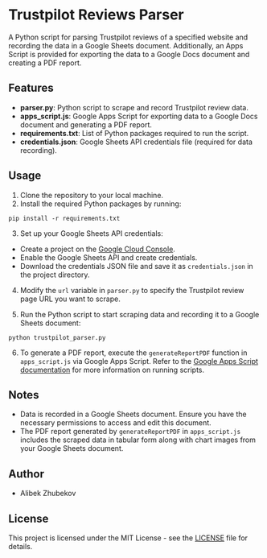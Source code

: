 # Trustpilot Reviews Parser

A Python script for parsing Trustpilot reviews of a specified website and recording the data in a Google Sheets document. Additionally, an Apps Script is provided for exporting the data to a Google Docs document and creating a PDF report.

## Features

- **parser.py**: Python script to scrape and record Trustpilot review data.
- **apps_script.js**: Google Apps Script for exporting data to a Google Docs document and generating a PDF report.
- **requirements.txt**: List of Python packages required to run the script.
- **credentials.json**: Google Sheets API credentials file (required for data recording).

## Usage

1. Clone the repository to your local machine.
2. Install the required Python packages by running:

```
pip install -r requirements.txt
```

3. Set up your Google Sheets API credentials:

- Create a project on the [Google Cloud Console](https://console.cloud.google.com/).
- Enable the Google Sheets API and create credentials.
- Download the credentials JSON file and save it as `credentials.json` in the project directory.

4. Modify the `url` variable in `parser.py` to specify the Trustpilot review page URL you want to scrape.

5. Run the Python script to start scraping data and recording it to a Google Sheets document:

```
python trustpilot_parser.py
```

6. To generate a PDF report, execute the `generateReportPDF` function in `apps_script.js` via Google Apps Script. Refer to the [Google Apps Script documentation](https://developers.google.com/apps-script) for more information on running scripts.

## Notes

- Data is recorded in a Google Sheets document. Ensure you have the necessary permissions to access and edit this document.
- The PDF report generated by `generateReportPDF` in `apps_script.js` includes the scraped data in tabular form along with chart images from your Google Sheets document.

## Author

- Alibek Zhubekov 

## License

This project is licensed under the MIT License - see the [LICENSE](LICENSE) file for details.


